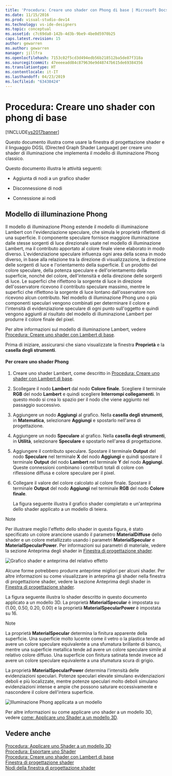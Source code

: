 ```yaml
---
title: 'Procedura: Creare uno shader con Phong di base | Microsoft Docs'
ms.date: 11/15/2016
ms.prod: visual-studio-dev14
ms.technology: vs-ide-designers
ms.topic: conceptual
ms.assetid: c7c69da8-142b-4d3b-9be9-4be0d5970b25
caps.latest.revision: 15
author: gewarren
ms.author: gewarren
manager: jillfra
ms.openlocfilehash: 7153c02f5cd3d494edb56b218512ba5de87f318a
ms.sourcegitcommit: 47eeeeadd84c879636e9d48747b615de69384356
ms.translationtype: HT
ms.contentlocale: it-IT
ms.lasthandoff: 04/23/2019
ms.locfileid: "63438424"
---
```

# <a name="how-to-create-a-basic-phong-shader"></a>Procedura: Creare uno shader con phong di base
[!INCLUDE[vs2017banner](../includes/vs2017banner.md)]

Questo documento illustra come usare la finestra di progettazione shader e il linguaggio DGSL (Directed Graph Shader Language) per creare uno shader di illuminazione che implementa il modello di illuminazione Phong classico.  
  
 Questo documento illustra le attività seguenti:  
  
- Aggiunta di nodi a un grafico shader  
  
- Disconnessione di nodi  
  
- Connessione ai nodi  
  
## <a name="the-phong-lighting-model"></a>Modello di illuminazione Phong  
 Il modello di illuminazione Phong estende il modello di illuminazione Lambert con l'evidenziazione speculare, che simula le proprietà riflettenti di una superficie. Il componente speculare fornisce maggiore illuminazione dalle stesse sorgenti di luce direzionale usate nel modello di illuminazione Lambert, ma il contributo apportato al colore finale viene elaborato in modo diverso. L'evidenziazione speculare influenza ogni area della scena in modo diverso, in base alla relazione tra la direzione di visualizzazione, la direzione delle sorgenti di luce e l'orientamento della superficie. È un prodotto del colore speculare, della potenza speculare e dell'orientamento della superficie, nonché del colore, dell'intensità e della direzione delle sorgenti di luce. Le superfici che riflettono la sorgente di luce in direzione dell'osservatore ricevono il contributo speculare massimo, mentre le superfici che riflettono la sorgente di luce lontano dall'osservatore non ricevono alcun contributo. Nel modello di illuminazione Phong uno o più componenti speculari vengono combinati per determinare il colore e l'intensità di evidenziazione speculare di ogni punto sull'oggetto e quindi vengono aggiunti al risultato del modello di illuminazione Lambert per produrre il colore finale del pixel.  
  
 Per altre informazioni sul modello di illuminazione Lambert, vedere [Procedura: Creare uno shader con Lambert di base](../designers/how-to-create-a-basic-lambert-shader.md).  
  
 Prima di iniziare, assicurarsi che siano visualizzate la finestra **Proprietà** e la **casella degli strumenti**.  
  
#### <a name="to-create-a-phong-shader"></a>Per creare uno shader Phong  
  
1. Creare uno shader Lambert, come descritto in [Procedura: Creare uno shader con Lambert di base](../designers/how-to-create-a-basic-lambert-shader.md).  
  
2. Scollegare il nodo **Lambert** dal nodo **Colore finale**. Scegliere il terminale **RGB** del nodo **Lambert** e quindi scegliere **Interrompi collegamenti**. In questo modo si crea lo spazio per il nodo che viene aggiunto nel passaggio successivo.  
  
3. Aggiungere un nodo **Aggiungi** al grafico. Nella **casella degli strumenti**, in **Matematica**, selezionare **Aggiungi** e spostarlo nell'area di progettazione.  
  
4. Aggiungere un nodo **Speculare** al grafico. Nella **casella degli strumenti**, in **Utilità**, selezionare **Speculare** e spostarlo nell'area di progettazione.  
  
5. Aggiungere il contributo speculare. Spostare il terminale **Output** del nodo **Speculare** nel terminale **X** del nodo **Aggiungi** e quindi spostare il terminale **Output** del nodo **Lambert** nel terminale **Y** del nodo **Aggiungi**. Queste connessioni combinano i contributi totali di colore con riflessione diffusa e colore speculare per il pixel.  
  
6. Collegare il valore del colore calcolato al colore finale. Spostare il terminale **Output** del nodo **Aggiungi** nel terminale **RGB** del nodo **Colore finale**.  
  
   La figura seguente illustra il grafico shader completato e un'anteprima dello shader applicato a un modello di teiera.  
  
> [!NOTE]
> Per illustrare meglio l'effetto dello shader in questa figura, è stato specificato un colore arancione usando il parametro **MaterialDiffuse** dello shader e un colore metallizzato usando i parametri **MaterialSpecular** e **MaterialSpecularPower**. Per informazioni sui parametri di materiale, vedere la sezione Anteprima degli shader in [Finestra di progettazione shader](../designers/shader-designer.md).  
  
 ![Grafico shader e anteprima del relativo effetto](../designers/media/digit-lighting-graph.png "Digit-Lighting-Graph")  
  
 Alcune forme potrebbero produrre anteprime migliori per alcuni shader. Per altre informazioni su come visualizzare in anteprima gli shader nella finestra di progettazione shader, vedere la sezione Anteprima degli shader in [Finestra di progettazione shader](../designers/shader-designer.md).  
  
 La figura seguente illustra lo shader descritto in questo documento applicato a un modello 3D. La proprietà **MaterialSpecular** è impostata su (1.00, 0.50, 0.20, 0.00) e la proprietà **MaterialSpecularPower** è impostata su 16.  
  
> [!NOTE]
> La proprietà **MaterialSpecular** determina la finitura apparente della superficie. Una superficie molto lucente come il vetro o la plastica tende ad avere un colore speculare equivalente a una sfumatura brillante di bianco, mentre una superficie metallica tende ad avere un colore speculare simile al relativo colore diffuso. Una superficie con finitura satinata tende invece ad avere un colore speculare equivalente a una sfumatura scura di grigio.  
>   
> La proprietà **MaterialSpecularPower** determina l'intensità delle evidenziazioni speculari. Potenze speculari elevate simulano evidenziazioni deboli e più localizzate, mentre potenze speculari molto deboli simulano evidenziazioni intense e ampie che possono saturare eccessivamente e nascondere il colore dell'intera superficie.  
  
 ![Illuminazione Phong applicata a un modello](../designers/media/digit-lighting-model.png "Digit-Lighting-Model")  
  
 Per altre informazioni su come applicare uno shader a un modello 3D, vedere [come: Applicare uno Shader a un modello 3D](../designers/how-to-apply-a-shader-to-a-3-d-model.md).  
  
## <a name="see-also"></a>Vedere anche  
 [Procedura: Applicare uno Shader a un modello 3D](../designers/how-to-apply-a-shader-to-a-3-d-model.md)   
 [Procedura: Esportare uno Shader](../designers/how-to-export-a-shader.md)   
 [Procedura: Creare uno shader con Lambert di base](../designers/how-to-create-a-basic-lambert-shader.md)   
 [Finestra di progettazione shader](../designers/shader-designer.md)   
 [Nodi della finestra di progettazione shader](../designers/shader-designer-nodes.md)
